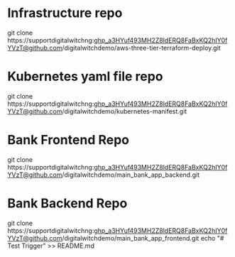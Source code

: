 Infrastructure repo
===================
git clone https://supportdigitalwitchng: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@github.com/digitalwitchdemo/aws-three-tier-terraform-deploy.git


Kubernetes yaml file repo
=========================
git clone https://supportdigitalwitchng: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@github.com/digitalwitchdemo/kubernetes-manifest.git


Bank Frontend Repo
==================
git clone https://supportdigitalwitchng: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@github.com/digitalwitchdemo/main_bank_app_backend.git


Bank Backend Repo
=================
git clone https://supportdigitalwitchng: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@github.com/digitalwitchdemo/main_bank_app_frontend.git
echo "# Test Trigger" >> README.md
